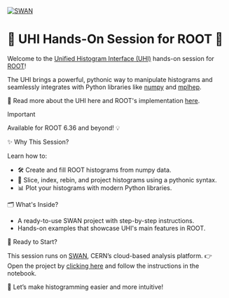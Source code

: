 [![SWAN](https://swan.web.cern.ch/sites/swan.web.cern.ch/files/pictures/open_in_swan.svg)](https://cern.ch/swanserver/cgi-bin/go?projurl=https://github.com/siliataider/UHI-for-ROOT.git)

# 🚀 UHI Hands-On Session for ROOT 🎯

Welcome to the [Unified Histogram Interface (UHI)](https://uhi.readthedocs.io/en/latest/) hands-on session for [ROOT](https://github.com/root-project/root)!

The UHI brings a powerful, pythonic way to manipulate histograms and seamlessly integrates with Python libraries like [numpy](https://numpy.org/) and [mplhep](https://mplhep.readthedocs.io/en/latest/).

🔗 Read more about the UHI here and ROOT's implementation [here](https://root.cern.ch/doc/master/group__uhi__docs.html).

> [!IMPORTANT]  
> Available for ROOT 6.36 and beyond! 💡

✨ Why This Session?

Learn how to:
- 🛠 Create and fill ROOT histograms from numpy data.
- 🧩 Slice, index, rebin, and project histograms using a pythonic syntax.
- 📊 Plot your histograms with modern Python libraries.


🗂 What's Inside?
- A ready-to-use SWAN project with step-by-step instructions.
- Hands-on examples that showcase UHI's main features in ROOT.

🚦 Ready to Start?

This session runs on [SWAN](https://swan.web.cern.ch/swan/), CERN’s cloud-based analysis platform.
👉 Open the project by [clicking here](https://cern.ch/swanserver/cgi-bin/go?projurl=https://github.com/siliataider/UHI-for-ROOT.git) and follow the instructions in the notebook.

🌟 Let’s make histogramming easier and more intuitive!
